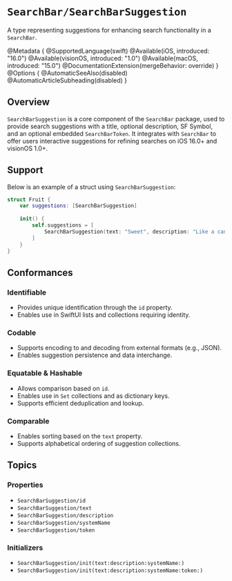 # ``SearchBar/SearchBarSuggestion``

A type representing suggestions for enhancing search functionality in a `SearchBar`.

@Metadata {
    @SupportedLanguage(swift)
    @Available(iOS, introduced: "16.0")
    @Available(visionOS, introduced: "1.0")
    @Available(macOS, introduced: "15.0")
    @DocumentationExtension(mergeBehavior: override)
}
@Options {
    @AutomaticSeeAlso(disabled)
    @AutomaticArticleSubheading(disabled)
}

## Overview

`SearchBarSuggestion` is a core component of the `SearchBar` package, used to provide search suggestions with a title, optional description, SF Symbol, and an optional embedded `SearchBarToken`. It integrates with `SearchBar` to offer users interactive suggestions for refining searches on iOS 16.0+ and visionOS 1.0+.

## Support

Below is an example of a struct using `SearchBarSuggestion`:

```swift
struct Fruit {
    var suggestions: [SearchBarSuggestion]
    
    init() {
        self.suggestions = [
            SearchBarSuggestion(text: "Sweet", description: "Like a candy", systemName: "star.fill"),
        ]
    }
}
```

## Conformances

### Identifiable
- Provides unique identification through the `id` property.
- Enables use in SwiftUI lists and collections requiring identity.

### Codable
- Supports encoding to and decoding from external formats (e.g., JSON).
- Enables suggestion persistence and data interchange.

### Equatable & Hashable
- Allows comparison based on `id`.
- Enables use in `Set` collections and as dictionary keys.
- Supports efficient deduplication and lookup.

### Comparable
- Enables sorting based on the `text` property.
- Supports alphabetical ordering of suggestion collections.

## Topics

### Properties
- ``SearchBarSuggestion/id``
- ``SearchBarSuggestion/text``
- ``SearchBarSuggestion/description``
- ``SearchBarSuggestion/systemName``
- ``SearchBarSuggestion/token``

### Initializers
- ``SearchBarSuggestion/init(text:description:systemName:)``
- ``SearchBarSuggestion/init(text:description:systemName:token:)``
